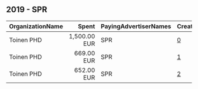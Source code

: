 ## 2019 - SPR 
|OrganizationName|Spent|PayingAdvertiserNames|CreativeUrls|Impressions|Genders|AgeBrackets|CountryCodes|BillingAddresses|CandidateBallotInformation|
|:---|---:|:---|:---|---:|:---|:---|:---|:---|:---|
|Toinen PHD|1,500.00 EUR|SPR|[0](https://www.snap.com/political-ads/asset/8d1ef44fac3336e35a7135dd7b52a1296f941ca370bc0bcfd7cf8e5f50bd363a?mediaType=jpg)|1,116,197|FEMALE|15-30|finland|"Lintulahdenkatu 3,Helsinki,00530,FI"||
|Toinen PHD|669.00 EUR|SPR|[1](https://www.snap.com/political-ads/asset/38eef4e498b17609caf09286d0e54c9141496f3a06e2c596a5f08bfe52b213ee?mediaType=mp4)|382,281|FEMALE|18+|finland|"Lintulahdenkatu 3,Helsinki,00530,FI"||
|Toinen PHD|652.00 EUR|SPR|[2](https://www.snap.com/political-ads/asset/4f2cddcbbcc48bcd11953f7d1bf2ade03c227dc4b9dcb8c5d0707a102c93fac3?mediaType=mp4)|380,850|FEMALE|18+|finland|"Lintulahdenkatu 3,Helsinki,00530,FI"||
